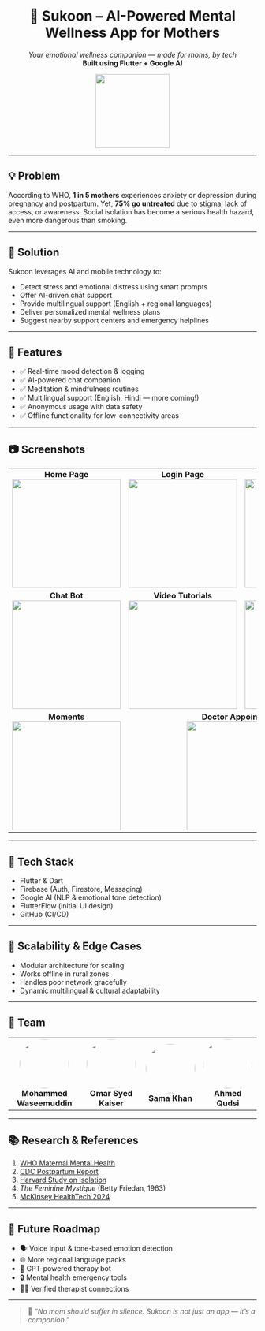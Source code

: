 <h1 align="center">🌸 Sukoon – AI-Powered Mental Wellness App for Mothers</h1>

<p align="center">
  <i>Your emotional wellness companion — made for moms, by tech</i><br>
  <b>Built using Flutter + Google AI</b>
</p>

<p align="center">
  <img src="https://github.com/user-attachments/assets/1b38b5af-c1e8-48e9-a1ad-b9499ee38fdc" width="150"/>
</p>

---

## 💡 Problem

According to WHO, **1 in 5 mothers** experiences anxiety or depression during pregnancy and postpartum. Yet, **75% go untreated** due to stigma, lack of access, or awareness. Social isolation has become a serious health hazard, even more dangerous than smoking.

---

## 🚀 Solution

Sukoon leverages AI and mobile technology to:

- Detect stress and emotional distress using smart prompts  
- Offer AI-driven chat support  
- Provide multilingual support (English + regional languages)  
- Deliver personalized mental wellness plans  
- Suggest nearby support centers and emergency helplines  

---

## 📱 Features

- ✅ Real-time mood detection & logging  
- ✅ AI-powered chat companion  
- ✅ Meditation & mindfulness routines  
- ✅ Multilingual support (English, Hindi — more coming!)  
- ✅ Anonymous usage with data safety  
- ✅ Offline functionality for low-connectivity areas  

---

## 📷 Screenshots

<table>
  <tr>
    <td align="center"><b>Home Page</b><br><img src="https://github.com/user-attachments/assets/cdd09b39-2a8d-4d6b-a03f-d29892a548a2" width="220"/></td>
    <td align="center"><b>Login Page</b><br><img src="https://github.com/user-attachments/assets/9b91c7ba-c274-47ed-9317-9aaa7039e355" width="220"/></td>
    <td align="center"><b>Doctor Finder</b><br><img src="https://github.com/user-attachments/assets/ac509023-73d2-42c8-b905-1e19c073792b" width="220"/></td>
  </tr>
  <tr>
    <td align="center"><b>Chat Bot</b><br><img src="https://github.com/user-attachments/assets/20f4f5f2-ba80-4d1b-880b-788ec8b23c5b" width="220"/></td>
    <td align="center"><b>Video Tutorials</b><br><img src="https://github.com/user-attachments/assets/ae294078-5e35-4c64-b54c-b0b13d920d78" width="220"/></td>
    <td align="center"><b>Exercises</b><br><img src="https://github.com/user-attachments/assets/cab51267-fed7-4154-a0e3-8c2a9397c8fe" width="220"/></td>
  </tr>
  <tr>
    <td align="center"><b>Moments</b><br><img src="https://github.com/user-attachments/assets/12aa29ca-ab3b-4248-aa88-c39e579ae9e1" width="220"/></td>
    <td colspan="2" align="center"><b>Doctor Appointment</b><br><img src="https://github.com/user-attachments/assets/ebcaa2ff-2e0b-4ca4-bb19-c419a783b0cc" width="220"/></td>
  </tr>
</table>

---

## 🧠 Tech Stack

- Flutter & Dart  
- Firebase (Auth, Firestore, Messaging)  
- Google AI (NLP & emotional tone detection)  
- FlutterFlow (initial UI design)  
- GitHub (CI/CD)

---

## 🔄 Scalability & Edge Cases

- Modular architecture for scaling  
- Works offline in rural zones  
- Handles poor network gracefully  
- Dynamic multilingual & cultural adaptability

---

## 👥 Team

<table>
  <tr align="center">
    <td>
      <img src="https://github.com/user-attachments/assets/eb092aed-50e3-47b3-acf8-fe10bba03003" width="100" height="100" style="border-radius: 50%; object-fit: cover; border: none;"><br>
      <b>Mohammed Waseemuddin</b>
    </td>
    <td>
      <img src="https://github.com/user-attachments/assets/8ca33838-0718-41be-90dc-c7d1c4cee23c" width="100" height="100" style="border-radius: 50%; object-fit: cover; border: none;"><br>
      <b>Omar Syed Kaiser</b>
    </td>
    <td>
      <img src="https://github.com/user-attachments/assets/574e1ee6-2f4c-4853-b094-3f74b1a64e2d" width="100" height="100" style="border-radius: 50%; object-fit: cover; border: none;"><br>
      <b>Sama Khan</b>
    </td>
    <td>
      <img src="https://github.com/user-attachments/assets/3ed626d0-44a2-49b2-a673-1b62256af599" width="100" height="100" style="border-radius: 50%; object-fit: cover; border: none;"><br>
      <b>Ahmed Qudsi</b>
    </td>
  </tr>
</table>

---

## 📚 Research & References

1. [WHO Maternal Mental Health](https://www.who.int/news-room/fact-sheets/detail/mental-health-of-women-during-pregnancy-and-after-childbirth)  
2. [CDC Postpartum Report](https://www.cdc.gov/reproductivehealth/depression/index.htm)  
3. [Harvard Study on Isolation](https://news.harvard.edu/gazette/story/2023/04/loneliness-rivals-smoking-as-health-risk/)  
4. *The Feminine Mystique* (Betty Friedan, 1963)  
5. [McKinsey HealthTech 2024](https://www.mckinsey.com/industries/healthcare)

---

## 🔮 Future Roadmap

- 🗣️ Voice input & tone-based emotion detection  
- 🌐 More regional language packs  
- 🤖 GPT-powered therapy bot  
- 🔒 Mental health emergency tools  
- 🧑‍⚕️ Verified therapist connections  

---

> 💖 *“No mom should suffer in silence. Sukoon is not just an app — it’s a companion.”*
